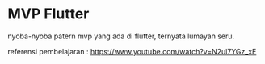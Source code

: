 # MVP Flutter 

nyoba-nyoba patern mvp yang ada di flutter, ternyata lumayan seru. <br>

referensi pembelajaran : https://www.youtube.com/watch?v=N2ul7YGz_xE